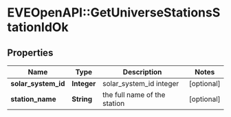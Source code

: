 # EVEOpenAPI::GetUniverseStationsStationIdOk

## Properties
Name | Type | Description | Notes
------------ | ------------- | ------------- | -------------
**solar_system_id** | **Integer** | solar_system_id integer | [optional] 
**station_name** | **String** | the full name of the station | [optional] 


